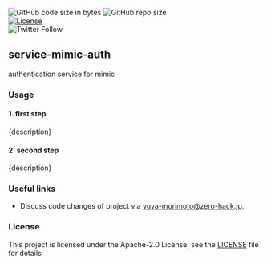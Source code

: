 ![GitHub code size in bytes](https://img.shields.io/github/languages/code-size/zero-hack-org/service-mimic-auth)
![GitHub repo size](https://img.shields.io/github/repo-size/zero-hack-org/service-mimic-auth)
<br/>
[![License](https://img.shields.io/badge/License-Apache%202.0-blue.svg)](https://opensource.org/licenses/Apache-2.0)
<br/>
![Twitter Follow](https://img.shields.io/twitter/follow/y_morimoto_dev?style=social)

## service-mimic-auth

authentication service for mimic

### Usage

#### 1. first step

{description}

#### 2. second step

{description}

### Useful links

- Discuss code changes of project via [yuya-morimoto@zero-hack.jp](yuya-morimoto@zero-hack.jp).

### License

This project is licensed under the Apache-2.0 License, see the [LICENSE](./LICENSE) file for details
